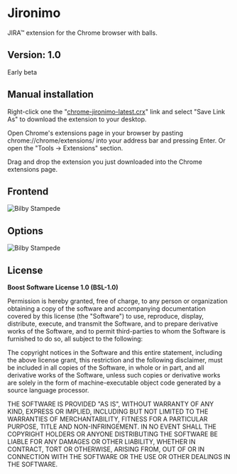 Jironimo
===============

JIRA&trade; extension for the Chrome browser with balls.

Version: 1.0
-------------
Early beta


Manual installation
-------------
Right-click one the "[chrome-jironimo-latest.crx](https://raw.github.com/kkamkou/chrome-jironimo/master/build/chrome-jironimo-latest.crx)" link and select "Save Link As" to download the extension to your desktop.

Open Chrome's extensions page in your browser by pasting chrome://chrome/extensions/ into your address bar and pressing Enter. Or open the "Tools -> Extensions" section.

Drag and drop the extension you just downloaded into the Chrome extensions page.

Frontend
-------------
![Bilby Stampede](https://raw.github.com/kkamkou/chrome-jironimo/gh-pages/images/jironimo-frontend.jpg)

Options
-------------
![Bilby Stampede](https://raw.github.com/kkamkou/chrome-jironimo/gh-pages/images/jironimo-options.jpg)

License
-------------
**Boost Software License 1.0 (BSL-1.0)**

Permission is hereby granted, free of charge, to any person or organization obtaining a copy of the software and accompanying documentation covered by this license (the "Software") to use, reproduce, display, distribute, execute, and transmit the Software, and to prepare derivative works of the Software, and to permit third-parties to whom the Software is furnished to do so, all subject to the following:

The copyright notices in the Software and this entire statement, including the above license grant, this restriction and the following disclaimer, must be included in all copies of the Software, in whole or in part, and all derivative works of the Software, unless such copies or derivative works are solely in the form of machine-executable object code generated by a source language processor.

THE SOFTWARE IS PROVIDED "AS IS", WITHOUT WARRANTY OF ANY KIND, EXPRESS OR IMPLIED, INCLUDING BUT NOT LIMITED TO THE WARRANTIES OF MERCHANTABILITY, FITNESS FOR A PARTICULAR PURPOSE, TITLE AND NON-INFRINGEMENT. IN NO EVENT SHALL THE COPYRIGHT HOLDERS OR ANYONE DISTRIBUTING THE SOFTWARE BE LIABLE FOR ANY DAMAGES OR OTHER LIABILITY, WHETHER IN CONTRACT, TORT OR OTHERWISE, ARISING FROM, OUT OF OR IN CONNECTION WITH THE SOFTWARE OR THE USE OR OTHER DEALINGS IN THE SOFTWARE.

